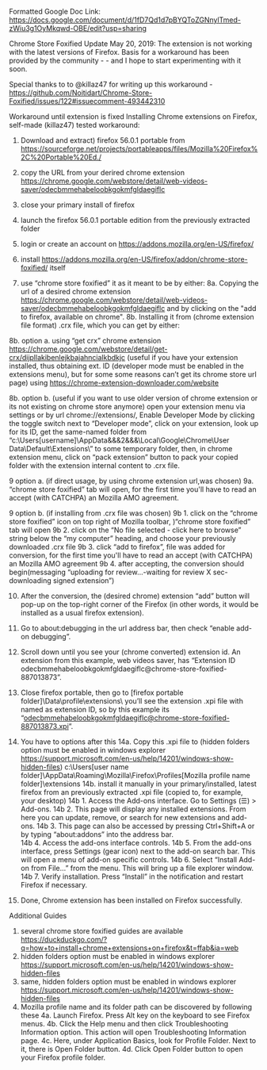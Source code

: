 Formatted Google Doc Link: https://docs.google.com/document/d/1fD7Qd1d7pBYQToZGNnylTmed-zWiu3g1OyMkqwd-OBE/edit?usp=sharing

Chrome Store Foxified
Update May 20, 2019: The extension is not working with the latest versions of Firefox. Basis for a workaround has been provided by the community - - and I hope to start experimenting with it soon.



Special thanks to to @killaz47 for writing up this workaround - https://github.com/Noitidart/Chrome-Store-Foxified/issues/122#issuecomment-493442310

Workaround until extension is fixed
Installing Chrome extensions on Firefox, self-made (killaz47) tested workaround:

1. Download and extract) firefox 56.0.1 portable from https://sourceforge.net/projects/portableapps/files/Mozilla%20Firefox%2C%20Portable%20Ed./
2. copy the URL from your derired chrome extension https://chrome.google.com/webstore/detail/web-videos-saver/odecbmmehabeloobkgokmfgldaegiflc
4. close your primary install of firefox
5. launch the firefox 56.0.1 portable edition from the previously extracted folder
6. login or create an account on https://addons.mozilla.org/en-US/firefox/
7. install https://addons.mozilla.org/en-US/firefox/addon/chrome-store-foxified/ itself

8. use “chrome store foxified” it as it meant to be by either:
 8a. Copying the url of a desired chrome extension https://chrome.google.com/webstore/detail/web-videos-saver/odecbmmehabeloobkgokmfgldaegiflc and by clicking on the "add to firefox, available on chrome". 
 8b. Installing it from (chrome extension file format) .crx file, which you can get by either:
 
8b. option a. using “get crx” chrome extension https://chrome.google.com/webstore/detail/get-crx/dijpllakibenlejkbajahncialkbdkjc
(useful if you have your extension installed, thus obtaining ext. ID (developer mode must be enabled in the extensions menu), but for some some reasons can’t get its chrome store url page) using https://chrome-extension-downloader.com/website

8b. option b. (useful if you want to use older version of chrome extension or its not existing on chrome store anymore) open your extension menu via settings or by url chrome://extensions/, Enable Developer Mode by clicking the toggle switch next to “Developer mode”, click on your extension, look up for its ID, get the same-named folder from “c:\Users[username]\AppData&&&2&&&\Local\Google\Chrome\User Data\Default\Extensions\” to some temporary folder, then, in chrome extension menu, click on “pack extension” button to pack your copied folder with the extension internal content to .crx file.


9 option a. (if direct usage, by using chrome extension url,was chosen)
 9a. “chrome store foxified” tab will open, for the first time you'll have to read an accept (with CATCHPA) an Mozilla AMO agreement.
 
9 option b. (if installing from .crx file was chosen) 
   9b 1. click on the “chrome store foxified” icon on top right of Mozilla toolbar, )“chrome store foxified” tab will open
   9b 2. click on the “No file selected - click here to browse” string below the “my computer” heading, and choose your previously downloaded .crx file
   9b 3. click “add to firefox”, file was added for conversion, for the first time you'll have to read an accept (with CATCHPA) an Mozilla AMO agreement
   9b 4. after accepting, the conversion should begin(messaging “uploading for review…-waiting for review X sec-downloading signed extension”)
 
10. After the conversion, the (desired chrome) extension “add” button will pop-up on the top-right corner of the Firefox (in other words, it would be installed as a usual firefox extension).

11. Go to about:debugging in the url address bar, then check “enable add-on debugging”.

12. Scroll down until you see your (chrome converted) extension id. An extension from this example, web videos saver, has “Extension ID odecbmmehabeloobkgokmfgldaegiflc@chrome-store-foxified-887013873”.


13. Close firefox portable, then go to [firefox portable folder]\Data\profile\extensions\ you’ll see the extension .xpi file with named as extension ID, so by this example its “odecbmmehabeloobkgokmfgldaegiflc@chrome-store-foxified-887013873.xpi”.

14. You have to options after this
 14a. Copy this .xpi file to (hidden folders option must be enabled in windows explorer https://support.microsoft.com/en-us/help/14201/windows-show-hidden-files) c:\Users[user name folder]\AppData\Roaming\Mozilla\Firefox\Profiles[Mozilla profile name folder]\extensions
 14b. install it manually in your primary/installed, latest firefox from an previously extracted .xpi file (copied to, for example, your desktop) 
   14b 1. Access the Add-ons interface. Go to Settings (☰) > Add-ons. 
   14b 2. This page will display any installed extensions. From here you can update, remove, or search for new extensions and add-ons. 
   14b 3. This page can also be accessed by pressing Ctrl+Shift+A or by typing “about:addons” into the address bar.     
   14b 4. Access the add-ons interface controls. 
   14b 5. From the add-ons interface, press Settings (gear icon) next to the add-on search bar. This will open a menu of add-on specific controls.
   14b 6. Select “Install Add-on from File…” from the menu. This will bring up a file explorer window.
   14b 7. Verify installation. Press “Install” in the notification and restart Firefox if necessary.

15. Done, Chrome extension has been installed on Firefox successfully.

Additional Guides
1. several chrome store foxified guides are available https://duckduckgo.com/?q=how+to+install+chrome+extensions+on+firefox&t=ffab&ia=web
2. hidden folders option must be enabled in windows explorer https://support.microsoft.com/en-us/help/14201/windows-show-hidden-files 
3. same, hidden folders option must be enabled in windows explorer https://support.microsoft.com/en-us/help/14201/windows-show-hidden-files 
4. Mozilla profile name and its folder path can be discovered by following these 
 4a. Launch Firefox. Press Alt key on the keyboard to see Firefox menus. 
 4b. Click the Help menu and then click Troubleshooting Information option. This action will open Troubleshooting Information page. 
 4c. Here, under Application Basics, look for Profile Folder. Next to it, there is Open Folder button. 
 4d. Click Open Folder button to open your Firefox profile folder.
